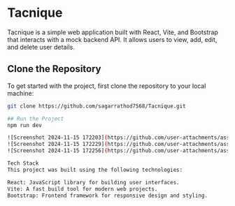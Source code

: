 # Tacnique

Tacnique is a simple web application built with React, Vite, and Bootstrap that interacts with a mock backend API. It allows users to view, add, edit, and delete user details.

## Clone the Repository

To get started with the project, first clone the repository to your local machine:

```bash
git clone https://github.com/sagarrathod7568/Tacnique.git

## Run the Project
npm run dev

![Screenshot 2024-11-15 172203](https://github.com/user-attachments/assets/c052d71c-ab9f-4dc2-af80-a9aa8372133d)
![Screenshot 2024-11-15 172229](https://github.com/user-attachments/assets/42482247-6592-40fa-b054-3fe4e928f09e)
![Screenshot 2024-11-15 172256](https://github.com/user-attachments/assets/ed2609dc-853f-435b-9da1-618a10ff0053)

Tech Stack
This project was built using the following technologies:

React: JavaScript library for building user interfaces.
Vite: A fast build tool for modern web projects.
Bootstrap: Frontend framework for responsive design and styling.
